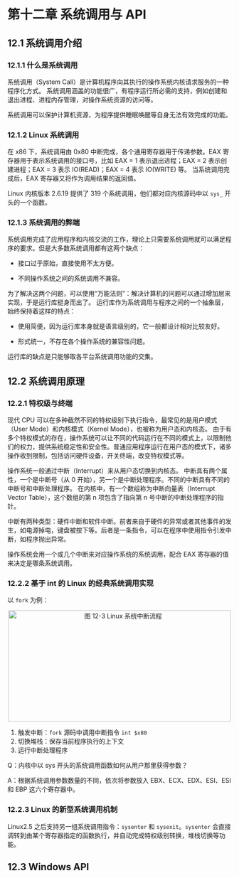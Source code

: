 # 第十二章 系统调用与 API

## 12.1 系统调用介绍

### 12.1.1 什么是系统调用

系统调用（System Call）是计算机程序向其执行的操作系统内核请求服务的一种程序化方式。
系统调用涵盖的功能很广，有程序运行所必需的支持，例如创建和退出进程、进程内存管理，对操作系统资源的访问等。

系统调用可以保护计算机资源，为程序提供睡眠唤醒等自身无法有效完成的功能。

### 12.1.2 Linux 系统调用

在 x86 下，系统调用由 0x80 中断完成，各个通用寄存器用于传递参数。EAX 寄存器用于表示系统调用的接口号，比如 
EAX = 1 表示退出进程；EAX = 2 表示创建进程；EAX = 3 表示 IO(READ)；EAX = 4 表示 IO(WRITE) 等。
当系统调用完成后，EAX 寄存器又将作为调用结果的返回值。

Linux 内核版本 2.6.19 提供了 319 个系统调用，他们都对应内核源码中以 ``sys_`` 开头的一个函数。

### 12.1.3 系统调用的弊端

系统调用完成了应用程序和内核交流的工作，理论上只需要系统调用就可以满足程序的要求。但是大多数系统调用都有这两个缺点：

- 接口过于原始，直接使用不太方便。

- 不同操作系统之间的系统调用不兼容。

为了解决这两个问题，可以使用“万能法则”：解决计算机的问题可以通过增加层来实现，于是运行库挺身而出了。
运行库作为系统调用与程序之间的一个抽象层，始终保持着这样的特点：

- 使用简便，因为运行库本身就是语言级别的，它一般都设计相对比较友好。

- 形式统一，不存在各个操作系统的兼容性问题。

运行库的缺点是只能够取各平台系统调用功能的交集。

## 12.2 系统调用原理

### 12.2.1 特权级与终端

现代 CPU 可以在多种截然不同的特权级别下执行指令，最常见的是用户模式（User Mode）和内核模式（Kernel Mode），也被称为用户态和内核态。
由于有多个特权模式的存在，操作系统可以让不同的代码运行在不同的模式上，以限制他们的权力，提供系统稳定性和安全性。普通应用程序运行在用户态的模式下，诸多操作收到限制，包括访问硬件设备，开关终端，改变特权模式等。

操作系统一般通过中断（Interrupt）来从用户态切换到内核态。
中断具有两个属性，一个是中断号（从 0 开始），另一个是中断处理程序。不同的中断具有不同的中断号和中断处理程序。
在内核中，有一个数组称为中断向量表（Interrupt Vector Table），这个数组的第 n 项包含了指向第 n 号中断的中断处理程序的指针。

中断有两种类型：硬件中断和软件中断。前者来自于硬件的异常或者其他事件的发生，如电源掉电，键盘被按下等。后者是一条指令，可以在程序中使用指令引发中断，如程序抛出异常。

操作系统会用一个或几个中断来对应操作系统的系统调用，配合 EAX 寄存器的值来决定是哪条系统调用。

### 12.2.2 基于 int 的 Linux 的经典系统调用实现

以 ``fork`` 为例：

<div align="center">
<img src="https://github.com/xpmemeda/task/raw/master/chrome-review-list/Link-Load-and-Library/resource/12-3.jpg" width = "500" height = "250" alt="图 12-3 Linux 系统中断流程"/>
</div>

1. 触发中断：``fork`` 源码中调用中断指令 ``int $x80``
2. 切换堆栈：保存当前程序执行的上下文
3. 运行中断处理程序

Q：内核中以 sys 开头的系统调用函数如何从用户那里获得参数？

A：根据系统调用参数数量的不同，依次将参数放入 EBX、ECX、EDX、ESI、ESI 和 EBP 这六个寄存器中。

### 12.2.3 Linux 的新型系统调用机制

Linux2.5 之后支持另一组系统调用指令：``sysenter`` 和 ``sysexit``。``sysenter`` 会直接调转到由某个寄存器指定的函数执行，并自动完成特权级别转换，堆栈切换等功能。

## 12.3 Windows API

